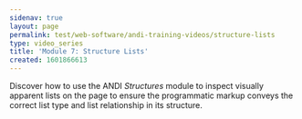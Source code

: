 ```yaml
---
sidenav: true
layout: page
permalink: test/web-software/andi-training-videos/structure-lists
type: video_series
title: 'Module 7: Structure Lists'
created: 1601866613
---
```


Discover how to use the ANDI _Structures_ module to inspect visually apparent lists on the page to ensure the programmatic markup conveys the correct list type and list relationship in its structure.